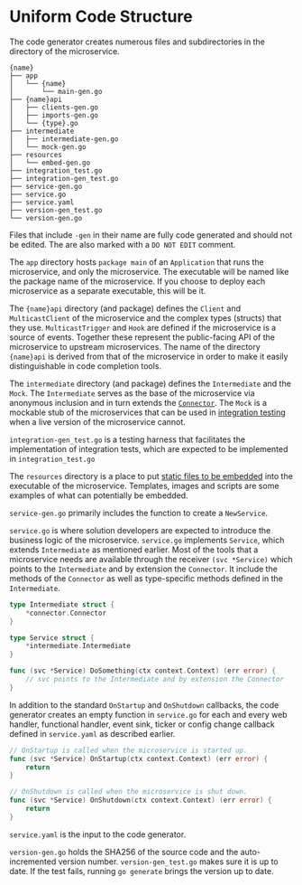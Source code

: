 # Uniform Code Structure

The code generator creates numerous files and subdirectories in the directory of the microservice.

```
{name}
├── app
│   └── {name}
│       └── main-gen.go
├── {name}api
│   ├── clients-gen.go
│   ├── imports-gen.go
│   └── {type}.go
├── intermediate
│   ├── intermediate-gen.go
│   └── mock-gen.go
├── resources
│   └── embed-gen.go
├── integration_test.go
├── integration-gen_test.go
├── service-gen.go
├── service.go
├── service.yaml
├── version-gen_test.go
└── version-gen.go
```

Files that include `-gen` in their name are fully code generated and should not be edited. The are also marked with a `DO NOT EDIT` comment.

The `app` directory hosts `package main` of an `Application` that runs the microservice, and only the microservice. The executable will be named like the package name of the microservice. If you choose to deploy each microservice as a separate executable, this will be it.

The `{name}api` directory (and package) defines the `Client` and `MulticastClient` of the microservice and the complex types (structs) that they use. `MulticastTrigger` and `Hook` are defined if the microservice is a source of events. Together these represent the public-facing API of the microservice to upstream microservices. The name of the directory `{name}api` is derived from that of the microservice in order to make it easily distinguishable in code completion tools.

The `intermediate` directory (and package) defines the `Intermediate` and the `Mock`. The `Intermediate` serves as the base of the microservice via anonymous inclusion and in turn extends the [`Connector`](../structure/connector.md). The `Mock` is a mockable stub of the microservices that can be used in [integration testing](../blocks/integration-testing.md) when a live version of the microservice cannot.

`integration-gen_test.go` is a testing harness that facilitates the implementation of integration tests, which are expected to be implemented in `integration_test.go`

The `resources` directory is a place to put [static files to be embedded](../blocks/embedded-res.md) into the executable of the microservice. Templates, images and scripts are some examples of what can potentially be embedded.

`service-gen.go` primarily includes the function to create a `NewService`.

`service.go` is where solution developers are expected to introduce the business logic of the microservice. `service.go` implements `Service`, which extends `Intermediate` as mentioned earlier. Most of the tools that a microservice needs are available through the receiver `(svc *Service)` which points to the `Intermediate` and by extension the `Connector`. It include the methods of the `Connector` as well as type-specific methods defined in the `Intermediate`.

```go
type Intermediate struct {
    *connector.Connector
}

type Service struct {
    *intermediate.Intermediate
}

func (svc *Service) DoSomething(ctx context.Context) (err error) {
    // svc points to the Intermediate and by extension the Connector
}
```

In addition to the standard `OnStartup` and `OnShutdown` callbacks, the code generator creates an empty function in `service.go` for each and every web handler, functional handler, event sink, ticker or config change callback defined in `service.yaml` as described earlier.

```go
// OnStartup is called when the microservice is started up.
func (svc *Service) OnStartup(ctx context.Context) (err error) {
    return
}

// OnShutdown is called when the microservice is shut down.
func (svc *Service) OnShutdown(ctx context.Context) (err error) {
    return
}
```

`service.yaml` is the input to the code generator.

`version-gen.go` holds the SHA256 of the source code and the auto-incremented version number. `version-gen_test.go` makes sure it is up to date. If the test fails, running `go generate` brings the version up to date.
